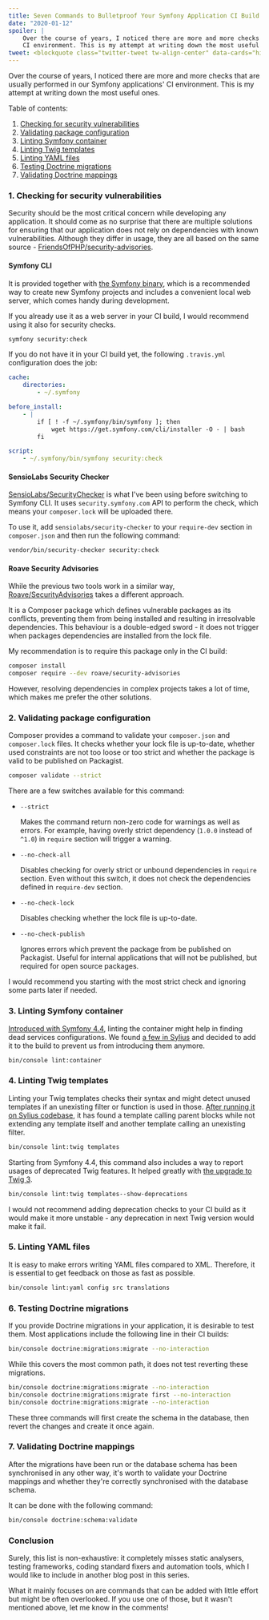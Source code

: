 ```yaml
---
title: Seven Commands to Bulletproof Your Symfony Application CI Build 
date: "2020-01-12"
spoiler: |
    Over the course of years, I noticed there are more and more checks that are usually performed in our Symfony applications'
    CI environment. This is my attempt at writing down the most useful ones.
tweet: <blockquote class="twitter-tweet tw-align-center" data-cards="hidden"><p lang="en" dir="ltr">Over the course of years, I noticed there are more and more checks that are usually performed in our <a href="https://twitter.com/hashtag/symfony?src=hash&amp;ref_src=twsrc%5Etfw">#symfony</a> applications’ CI environment. This is my attempt at writing down the most useful ones. <a href="https://t.co/XGJF0jTd13">https://t.co/XGJF0jTd13</a></p>&mdash; Kamil Kokot (@pamilme) <a href="https://twitter.com/pamilme/status/1216661904866906114?ref_src=twsrc%5Etfw">January 13, 2020</a></blockquote> <script async src="https://platform.twitter.com/widgets.js" charset="utf-8"></script>
---
```


Over the course of years, I noticed there are more and more checks that are usually performed in our Symfony applications'
CI environment. This is my attempt at writing down the most useful ones.

Table of contents:

1. [Checking for security vulnerabilities](#1-checking-for-security-vulnerabilities)
2. [Validating package configuration](#2-validating-package-configuration)
3. [Linting Symfony container](#3-linting-symfony-container)
4. [Linting Twig templates](#4-linting-twig-templates)
5. [Linting YAML files](#5-linting-yaml-files)
6. [Testing Doctrine migrations](#6-testing-doctrine-migrations)
7. [Validating Doctrine mappings](#7-validating-doctrine-mappings)

### 1. Checking for security vulnerabilities

Security should be the most critical concern while developing any application. It should come as no surprise that there are 
multiple solutions for ensuring that our application does not rely on dependencies with known vulnerabilities.
Although they differ in usage, they are all based on the same source - [FriendsOfPHP/security-advisories][fop-security-advisories].

#### Symfony CLI

It is provided together with [the Symfony binary][symfony-binary], which is a recommended way to create new Symfony projects and includes
a convenient local web server, which comes handy during development. 

If you already use it as a web server in your CI build, I would recommend using it also for security checks.

```bash
symfony security:check
```

If you do not have it in your CI build yet, the following `.travis.yml` configuration does the job:

```yaml
cache:
    directories:
        - ~/.symfony

before_install:
    - |
        if [ ! -f ~/.symfony/bin/symfony ]; then
            wget https://get.symfony.com/cli/installer -O - | bash
        fi

script:
    - ~/.symfony/bin/symfony security:check
```

#### SensioLabs Security Checker

[SensioLabs/SecurityChecker][sensiolabs-security-checker] is what I've been using before switching to Symfony CLI. It uses `security.symfony.com` API
to perform the check, which means your `composer.lock` will be uploaded there.

To use it, add `sensiolabs/security-checker` to your `require-dev` section in `composer.json` and then run the following command:

```bash
vendor/bin/security-checker security:check
```

#### Roave Security Advisories

While the previous two tools work in a similar way, [Roave/SecurityAdvisories][roave-security-advisories] takes a different approach.

It is a Composer package which defines vulnerable packages as its conflicts, preventing them from being installed and resulting in irresolvable dependencies.
This behaviour is a double-edged sword - it does not trigger when packages dependencies are installed from the lock file.

My recommendation is to require this package only in the CI build:

```bash
composer install
composer require --dev roave/security-advisories
```

However, resolving dependencies in complex projects takes a lot of time, which makes me prefer the other solutions.

### 2. Validating package configuration

Composer provides a command to validate your `composer.json` and `composer.lock` files. It checks whether your lock file
is up-to-date, whether used constraints are not too loose or too strict and whether the package is valid to be published on Packagist.

```bash
composer validate --strict
```

There are a few switches available for this command:

 - `--strict`
    
    Makes the command return non-zero code for warnings as well as errors. 
    For example, having overly strict dependency (`1.0.0` instead of `^1.0`) in `require` section will trigger a warning.
    
 - `--no-check-all`
    
    Disables checking for overly strict or unbound dependencies in `require` section.
    Even without this switch, it does not check the dependencies defined in `require-dev` section.
    
 - `--no-check-lock`
 
    Disables checking whether the lock file is up-to-date.
    
 - `--no-check-publish`
 
    Ignores errors which prevent the package from be published on Packagist. Useful for internal applications that will
    not be published, but required for open source packages.

I would recommend you starting with the most strict check and ignoring some parts later if needed.

### 3. Linting Symfony container

[Introduced with Symfony 4.4][symfony-lint-container], linting the container might help in finding dead services configurations.
We found [a few in Sylius][sylius-lint-container] and decided to add it to the build to prevent us from introducing them anymore.

```bash
bin/console lint:container
```

### 4. Linting Twig templates

Linting your Twig templates checks their syntax and might detect unused templates if an unexisting filter or function is used in those.
[After running it on Sylius codebase][sylius-lint-twig], it has found a template calling parent blocks while not extending any template itself 
and another template calling an unexisting filter.

```bash
bin/console lint:twig templates
```

Starting from Symfony 4.4, this command also includes a way to report usages of deprecated Twig features. It helped greatly with [the upgrade
to Twig 3][sylius-lint-twig-deprecated]. 

```bash
bin/console lint:twig templates--show-deprecations
```

I would not recommend adding deprecation checks to your CI build as it would make it more unstable - any deprecation in next Twig version would make it fail.

### 5. Linting YAML files

It is easy to make errors writing YAML files compared to XML. Therefore, it is essential to get feedback on those as fast as possible.

```bash
bin/console lint:yaml config src translations
```

### 6. Testing Doctrine migrations

If you provide Doctrine migrations in your application, it is desirable to test them. Most applications include the following
line in their CI builds:

```bash
bin/console doctrine:migrations:migrate --no-interaction
```

While this covers the most common path, it does not test reverting these migrations.

```bash
bin/console doctrine:migrations:migrate --no-interaction
bin/console doctrine:migrations:migrate first --no-interaction
bin/console doctrine:migrations:migrate --no-interaction
```

These three commands will first create the schema in the database, then revert the changes and create it once again.

### 7. Validating Doctrine mappings

After the migrations have been run or the database schema has been synchronised in any other way, it's worth to validate
your Doctrine mappings and whether they're correctly synchronised with the database schema. 

It can be done with the following command:

```bash
bin/console doctrine:schema:validate
```

### Conclusion

Surely, this list is non-exhaustive: it completely misses static analysers, testing frameworks, coding standard fixers and automation tools,
which I would like to include in another blog post in this series.

What it mainly focuses on are commands that can be added with little effort but might be often overlooked. If you use one of those,
but it wasn't mentioned above, let me know in the comments!

[fop-security-advisories]: https://github.com/FriendsOfPHP/security-advisories
[roave-security-advisories]: https://github.com/Roave/SecurityAdvisories
[sensiolabs-security-checker]: https://github.com/sensiolabs/security-checker
[sylius-lint-container]: https://github.com/Sylius/Sylius/pull/10926
[sylius-lint-twig-deprecated]: https://github.com/Sylius/Sylius/pull/10955
[sylius-lint-twig]: https://github.com/Sylius/Sylius/pull/8056
[symfony-binary]: https://symfony.com/download
[symfony-lint-container]: https://symfony.com/blog/new-in-symfony-4-4-service-container-linter
